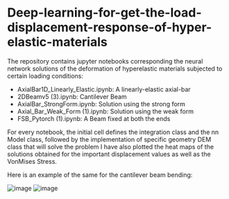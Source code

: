 # Deep-learning-for-get-the-load-displacement-response-of-hyper-elastic-materials

The repository contains jupyter notebooks corresponding the neural network solutions of the deformation of hyperelastic materials subjected to certain loading conditions:

* AxialBar1D_Linearly_Elastic.ipynb: A linearly-elastic axial-bar
* 2DBeamv5 (3).ipynb: Cantilever Beam
* AxialBar_StrongForm.ipynb: Solution using the strong form
* Axial_Bar_Weak_Form (1).ipynb: Solution using the weak form
* FSB_Pytorch (1).ipynb: A Beam fixed at both the ends

For every notebook, the initial cell defines the integration class and the nn Model class, followed by the implementation of specific geometry DEM class that will solve the problem
I have also plotted the heat maps of the solutions obtained for the important displacement values as well as the VonMises Stress.

 Here is an example of the same for the cantilever beam bending:

 ![image](https://github.com/Mrunmay-0615/Deep-learning-for-get-the-load-displacement-response-of-hyper-elastic-materials/assets/105450337/b8d5c2a7-15c6-4e1f-a4e8-99c925978d32)
 ![image](https://github.com/Mrunmay-0615/Deep-learning-for-get-the-load-displacement-response-of-hyper-elastic-materials/assets/105450337/90341bde-491b-4c0b-84e6-057069fae524)

